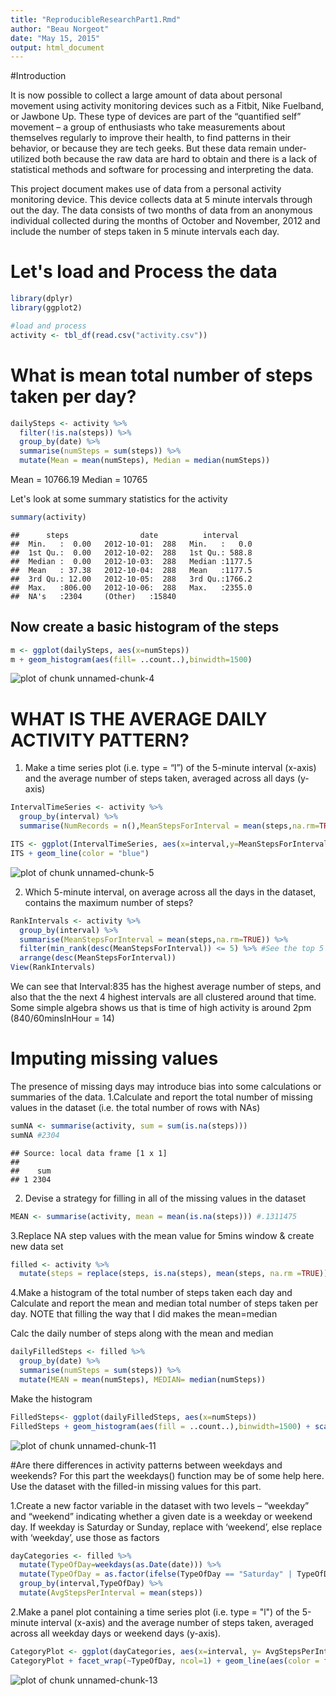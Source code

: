 ```yaml
---
title: "ReproducibleResearchPart1.Rmd"
author: "Beau Norgeot"
date: "May 15, 2015"
output: html_document
---
```

#Introduction

It is now possible to collect a large amount of data about personal movement using activity monitoring devices such as a Fitbit, Nike Fuelband, or Jawbone Up. These type of devices are part of the “quantified self” movement – a group of enthusiasts who take measurements about themselves regularly to improve their health, to find patterns in their behavior, or because they are tech geeks. But these data remain under-utilized both because the raw data are hard to obtain and there is a lack of statistical methods and software for processing and interpreting the data.

This project document makes use of data from a personal activity monitoring device. This device collects data at 5 minute intervals through out the day. The data consists of two months of data from an anonymous individual collected during the months of October and November, 2012 and include the number of steps taken in 5 minute intervals each day.

# Let's load and Process the data


```r
library(dplyr)
library(ggplot2)

#load and process
activity <- tbl_df(read.csv("activity.csv"))
```

# What is mean total number of steps taken per day?


```r
dailySteps <- activity %>%
  filter(!is.na(steps)) %>%
  group_by(date) %>%
  summarise(numSteps = sum(steps)) %>%
  mutate(Mean = mean(numSteps), Median = median(numSteps))
```
Mean = 10766.19
Median = 10765

Let's look at some summary statistics for the activity

```r
summary(activity)
```

```
##      steps                date          interval     
##  Min.   :  0.00   2012-10-01:  288   Min.   :   0.0  
##  1st Qu.:  0.00   2012-10-02:  288   1st Qu.: 588.8  
##  Median :  0.00   2012-10-03:  288   Median :1177.5  
##  Mean   : 37.38   2012-10-04:  288   Mean   :1177.5  
##  3rd Qu.: 12.00   2012-10-05:  288   3rd Qu.:1766.2  
##  Max.   :806.00   2012-10-06:  288   Max.   :2355.0  
##  NA's   :2304     (Other)   :15840
```

## Now create a basic histogram of the steps

```r
m <- ggplot(dailySteps, aes(x=numSteps))
m + geom_histogram(aes(fill= ..count..),binwidth=1500)
```

![plot of chunk unnamed-chunk-4](figure/unnamed-chunk-4-1.png) 

# WHAT IS THE AVERAGE DAILY ACTIVITY PATTERN?
1. Make a time series plot (i.e. type = “l”) of the 5-minute interval (x-axis) and the average number of steps taken, averaged across all days (y-axis)


```r
IntervalTimeSeries <- activity %>%
  group_by(interval) %>%
  summarise(NumRecords = n(),MeanStepsForInterval = mean(steps,na.rm=TRUE))

ITS <- ggplot(IntervalTimeSeries, aes(x=interval,y=MeanStepsForInterval))
ITS + geom_line(color = "blue")
```

![plot of chunk unnamed-chunk-5](figure/unnamed-chunk-5-1.png) 

2. Which 5-minute interval, on average across all the days in the dataset, contains the maximum number of steps?

```r
RankIntervals <- activity %>%
  group_by(interval) %>%
  summarise(MeanStepsForInterval = mean(steps,na.rm=TRUE)) %>%
  filter(min_rank(desc(MeanStepsForInterval)) <= 5) %>% #See the top 5 intervals
  arrange(desc(MeanStepsForInterval)) 
View(RankIntervals)
```
We can see that Interval:835 has the highest average number of steps, and also that the the next 4 highest intervals are all clustered around that time. Some simple algebra shows us that is time of high activity is around 2pm (840/60minsInHour = 14)

# Imputing missing values
The presence of missing days may introduce bias into some calculations or summaries of the data.
1.Calculate and report the total number of missing values in the dataset (i.e. the total number of rows with NAs)


```r
sumNA <- summarise(activity, sum = sum(is.na(steps)))
sumNA #2304
```

```
## Source: local data frame [1 x 1]
## 
##    sum
## 1 2304
```

2. Devise a strategy for filling in all of the missing values in the dataset


```r
MEAN <- summarise(activity, mean = mean(is.na(steps))) #.1311475
```

3.Replace NA step values with the mean value for 5mins window & create new data set


```r
filled <- activity %>%
  mutate(steps = replace(steps, is.na(steps), mean(steps, na.rm =TRUE))) 
```

4.Make a histogram of the total number of steps taken each day and Calculate and report the mean and median total number of steps taken per day. NOTE that filling the way that I did makes the mean=median

Calc the daily number of steps along with the mean and median

```r
dailyFilledSteps <- filled %>%
  group_by(date) %>%
  summarise(numSteps = sum(steps)) %>%
  mutate(MEAN = mean(numSteps), MEDIAN= median(numSteps))
```

Make the histogram

```r
FilledSteps<- ggplot(dailyFilledSteps, aes(x=numSteps))
FilledSteps + geom_histogram(aes(fill = ..count..),binwidth=1500) + scale_fill_gradient("Count", low = "red", high = "blue")
```

![plot of chunk unnamed-chunk-11](figure/unnamed-chunk-11-1.png) 

#Are there differences in activity patterns between weekdays and weekends?
For this part the weekdays() function may be of some help here. Use the dataset with the filled-in missing values for this part.

1.Create a new factor variable in the dataset with two levels – “weekday” and “weekend” indicating whether a given date is a weekday or weekend day.
If weekday is Saturday or Sunday, replace with ‘weekend’, else replace with ‘weekday’, use those as factors

```r
dayCategories <- filled %>%
  mutate(TypeOfDay=weekdays(as.Date(date))) %>%
  mutate(TypeOfDay = as.factor(ifelse(TypeOfDay == "Saturday" | TypeOfDay == "Sunday","Weekend","Weekday"))) %>%
  group_by(interval,TypeOfDay) %>%
  mutate(AvgStepsPerInterval = mean(steps))  
```

2.Make a panel plot containing a time series plot (i.e. type = "l") of the 5-minute interval (x-axis) and the average number of steps taken, averaged across all weekday days or weekend days (y-axis). 

```r
CategoryPlot <- ggplot(dayCategories, aes(x=interval, y= AvgStepsPerInterval))
CategoryPlot + facet_wrap(~TypeOfDay, ncol=1) + geom_line(aes(color = factor(TypeOfDay)))
```

![plot of chunk unnamed-chunk-13](figure/unnamed-chunk-13-1.png) 

